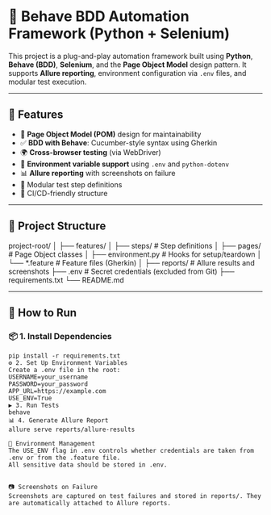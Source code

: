 # 🧪 Behave BDD Automation Framework (Python + Selenium)

This project is a plug-and-play automation framework built using **Python**, **Behave (BDD)**, **Selenium**, and the **Page Object Model** design pattern. It supports **Allure reporting**, environment configuration via `.env` files, and modular test execution.

---

## 🚀 Features

- 🧱 **Page Object Model (POM)** design for maintainability
- ✅ **BDD with Behave**: Cucumber-style syntax using Gherkin
- 🌍 **Cross-browser testing** (via WebDriver)
- 🔐 **Environment variable support** using `.env` and `python-dotenv`
- 📊 **Allure reporting** with screenshots on failure
- 🧪 Modular test step definitions
- 🔁 CI/CD-friendly structure

---

## 📁 Project Structure

project-root/
│
├── features/
│ ├── steps/ # Step definitions
│ ├── pages/ # Page Object classes
│ ├── environment.py # Hooks for setup/teardown
│ └── *.feature # Feature files (Gherkin)
│
├── reports/ # Allure results and screenshots
├── .env # Secret credentials (excluded from Git)
├── requirements.txt
└── README.md


---

## 🧪 How to Run

### 📦 1. Install Dependencies
```
pip install -r requirements.txt
⚙️ 2. Set Up Environment Variables
Create a .env file in the root:
USERNAME=your_username
PASSWORD=your_password
APP_URL=https://example.com
USE_ENV=True
▶️ 3. Run Tests
behave
📊 4. Generate Allure Report
allure serve reports/allure-results

🔐 Environment Management
The USE_ENV flag in .env controls whether credentials are taken from .env or from the .feature file.
All sensitive data should be stored in .env.


📷 Screenshots on Failure
Screenshots are captured on test failures and stored in reports/. They are automatically attached to Allure reports.
